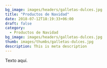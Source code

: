 ```yaml
---
bg_image: images/headers/galletas-dulces.jpg
title: "Productos de Navidad"
date: 2018-07-12T18:19:33+06:00
draft: false
category:
  - Productos de Navidad
bg_image: images/headers/galletas-dulces.jpg
thumb: images/thumbs/galletas-dulces.jpg
description: This is meta description
---
```

Texto aquí.
